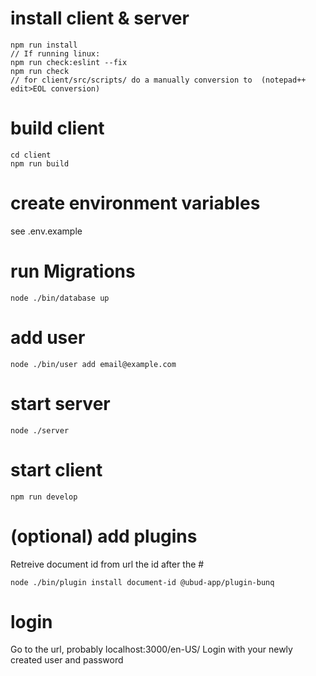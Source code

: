 
# install client & server
```
npm run install
// If running linux:
npm run check:eslint --fix
npm run check
// for client/src/scripts/ do a manually conversion to  (notepad++ edit>EOL conversion)
```

# build client

```
cd client
npm run build
```

# create environment variables
see .env.example

# run Migrations
```
node ./bin/database up 
```

# add user
```
node ./bin/user add email@example.com
```

# start server
```
node ./server
```

# start client
```
npm run develop
```

# (optional) add plugins
Retreive document id from url the id after the #
```
node ./bin/plugin install document-id @ubud-app/plugin-bunq
```

# login
Go to the url, probably localhost:3000/en-US/
Login with your newly created user and password